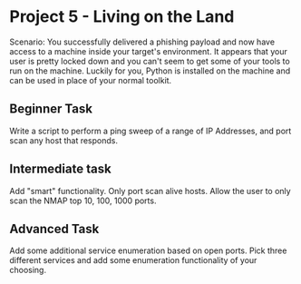 # Project 5 - Living on the Land
 
 Scenario: You successfully delivered a phishing payload and now have access to
 a machine inside your target's environment. It appears that your user is pretty
 locked down and you can't seem to get some of your tools to run on the machine.
 Luckily for you, Python is installed on the machine and can be used in place of
 your normal toolkit.

## Beginner Task

Write a script to perform a ping sweep of a range of IP Addresses, and port scan any host that responds.

## Intermediate task

Add "smart" functionality. Only port scan alive hosts. Allow the user to only scan
the NMAP top 10, 100, 1000 ports.

## Advanced Task

Add some additional service enumeration based on open ports. Pick three different 
services and add some enumeration functionality of your choosing.
